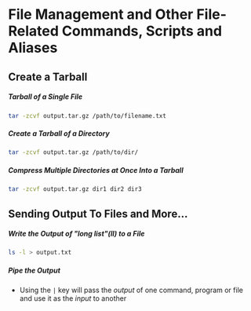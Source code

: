 # File Management and Other File-Related Commands, Scripts and Aliases

## Create a Tarball 
##### Tarball of a Single File
```bash
tar -zcvf output.tar.gz /path/to/filename.txt
```
##### Create a Tarball of a Directory
```bash
tar -zcvf output.tar.gz /path/to/dir/
```
##### Compress Multiple Directories at Once Into a Tarball
```bash
tar -zcvf output.tar.gz dir1 dir2 dir3 
```

## Sending Output To Files and More...

##### Write the Output of "long list"(ll) to a File
```bash
ls -l > output.txt
```
##### Pipe the Output 
- Using the ```|``` key will pass the *output* of one command, program or file and use it as the *input* to another
